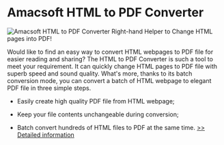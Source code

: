 # Amacsoft HTML to PDF Converter
![Amacsoft HTML to PDF Converter](https://mycommerce.akamaized.net/api/pimages/P300924627/BIG/300924627.PNG)
Right-hand Helper to Change HTML pages into PDF!

Would like to find an easy way to convert HTML webpages to PDF file for easier reading and sharing? The HTML to PDF Converter is such a tool to meet your requirement. It can quickly change HTML pages to PDF file with superb speed and sound quality. What's more, thanks to its batch conversion mode, you can convert a batch of HTML webpage to elegant PDF file in three simple steps.

* Easily create high quality PDF file from HTML webpage;

* Keep your file contents unchangeable during conversion;

* Batch convert hundreds of HTML files to PDF at the same time.
[>> Detailed information](https://secure.shareit.com/shareit/product.html?productid=300924627&affiliateid=200057808)